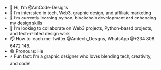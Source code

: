 - 👋 Hi, I’m @AmCode-Designs
- 👀 I’m interested in tech, Web3, graphic design, and affiliate marketing
- 🌱 I’m currently learning python, blockchain development and enhancing my design skills
- 💞️ I’m looking to collaborate on Web3 projects, Python-based projects, and tech-related design work
- 📫 How to reach me Twitter @Amtech_Designs, WhatsApp @+234 808 6472 148.
- 😄 Pronouns: He
- ⚡ Fun fact: I'm a graphic designer who loves blending tech, creativity, and code!

<!---
AmCode-Designs/AmCode-Designs is a ✨ special ✨ repository because its `README.md` (this file) appears on your GitHub profile.
You can click the Preview link to take a look at your changes.
--->

